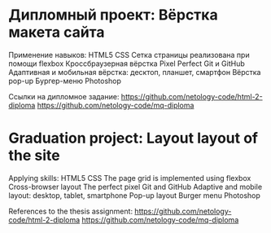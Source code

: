 # Дипломный проект: Вёрстка макета сайта
Применение навыков:
HTML5
CSS
Сетка страницы реализована при помощи flexbox
Кроссбраузерная вёрстка
Pixel Perfect
Git и GitHub
Адаптивная и мобильная вёрстка: десктоп, планшет, смартфон
Вёрстка pop-up
Бургер-меню
Photoshop

Ссылки на дипломное задание:
https://github.com/netology-code/html-2-diploma
https://github.com/netology-code/mq-diploma

# Graduation project: Layout layout of the site
Applying skills:
HTML5
CSS
The page grid is implemented using flexbox
Cross-browser layout
The perfect pixel
Git and GitHub
Adaptive and mobile layout: desktop, tablet, smartphone
Pop-up layout
Burger menu
Photoshop

References to the thesis assignment:
https://github.com/netology-code/html-2-diploma
https://github.com/netology-code/mq-diploma

